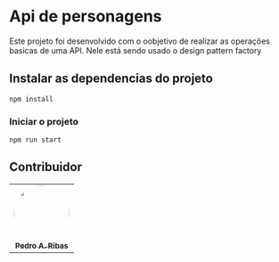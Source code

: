 # Api de personagens

Este projeto foi desenvolvido com o oobjetivo de realizar as operações basicas de uma API. Nele está sendo usado o design pattern factory


## Instalar as dependencias do projeto
```
npm install
```

### Iniciar o projeto
```
npm run start
```


## Contribuidor

<table>
  <tr>
    <td align="center"><a href="https://github.com/PedroAugustoRibas"><img src="https://avatars.githubusercontent.com/u/65193604?v=4" style="border-radius: 50%;" width="100px;" alt=""/><br/><sub><b>Pedro A. Ribas</b></sub></a></td>

  </tr>
</table>